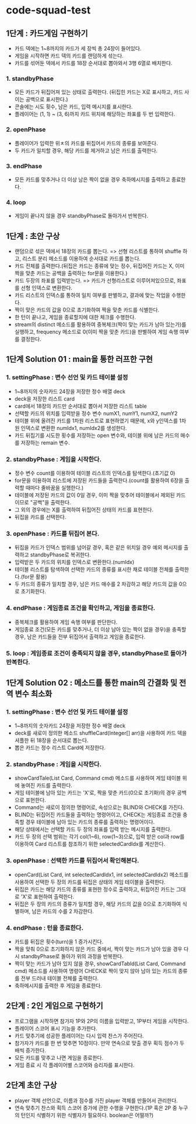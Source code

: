 # code-squad-test
## 1단계 : 카드게임 구현하기
- 카드 덱에는 1~8까지의 카드가 세 장씩 총 24장이 들어있다.
- 게임을 시작하면 카드 덱의 카드를 랜덤하게 섞는다.
- 카드를 섞어둔 덱에서 카드를 18장 순서대로 뽑아와서 3행 6열로 배치한다.
### 1. standbyPhase
- 모든 카드가 뒤집어져 있는 상태로 출력한다. (뒤집힌 카드는 X로 표시하고, 카드 사이는 공백으로 표시한다.)
- 콘솔에는 시도 횟수, 남은 카드, 입력 메시지를 표시한다.
- 플레이어는 (1, 1) ~ (3, 6)까지 카드 위치에 해당하는 좌표를 두 번 입력한다.
### 2. openPhase
- 플레이어가 입력한 위ㅊ의 카드를 뒤집어서 카드의 종류를 보여준다.
- 두 카드가 일치할 경우, 해당 카드를 제거하고 남은 카드를 출력한다.
### 3. endPhase
- 모든 카드를 맞추거나 더 이상 남은 짝이 없을 경우 축하메시지를 출력하고 종료한다.
### 4. loop
- 게임이 끝나지 않을 경우 standbyPhase로 돌아가서 반복한다.

## 1단계 : 초안 구상
- 랜덤으로 섞은 덱에서 18장의 카드를 뽑는다. => 선형 리스트를 통하여 shuffle 하고, 리스트 분리 메소드를 이용하여 순서대로 카드를 뽑는다.
- 카드 전체를 출력한다.(뒤집은 카드는 종류에 맞는 정수, 뒤집어진 카드는 X, 이미 짝을 맞춘 카드는 공백을 출력하는 for문을 이용한다.)
- 카드 두장의 좌표를 입력받는다. => 카드가 선형리스트로 이루어져있으므로, 좌표를 선형 인덱스로 변환한다.
- 카드 리스트의 인덱스를 통하여 일치 여부를 판별하고, 결과에 맞는 작업을 수행한다.
- 짝이 맞은 카드의 값을 0으로 초기화하여 짝을 맞춘 카드를 식별한다.
- 한 턴이 끝나고, 게임을 종료할지에 대한 체크를 수행한다.
- stream의 distinct 메소드를 활용하여 중복체크(짝이 맞는 카드가 남아 있는가)를 실행하고, frequency 메소드로 0(이미 짝을 맞춘 카드)을 판별하여 게임 속행 여부를 결정한다.

## 1단계 Solution 01 : main을 통한 러프한 구현
### 1. settingPhase : 변수 선언 및 카드 테이블 설정
- 1~8까지의 숫자카드 24장을 저장한 정수 배열 deck
- deck을 저장한 리스트 card
- card에서 18장의 카드만 순서대로 뽑아서 저장한 리스트 table
- 선택할 카드의 위치를 입력받을 정수 변수 numX1, numY1, numX2, numY2
- 테이블 위에 올려진 카드를 1차원 리스트로 표현하였기 때문에, x와 y인덱스를 1차원 인덱스로 변환한 numIdx1, numIdx2를 생성한다.
- 카드 뒤집기를 시도한 횟수를 저장하는 open 변수와, 테이블 위에 남은 카드의 매수를 저장하는 remain 변수.
### 2. standbyPhase : 게임을 시작한다.
- 정수 변수 count를 이용하여 테이블 리스트의 인덱스를 탐색한다.(초기값 0)
- for문을 이용하여 리스트에 저장된 카드들을 출력한다.(count를 활용하여 6장을 출력할 때마다 줄바꿈을 실행한다.)
- 테이블에 저장된 카드의 값이 0일 경우, 이미 짝을 맞추어 테이블에서 제외된 카드이므로 "공백"을 출력한다.
- 그 외의 경우에는 X를 출력하여 뒤집어진 상태의 카드를 표현한다.
- 뒤집을 카드를 선택한다.
### 3. openPhase : 카드를 뒤집어 본다.
- 뒤집을 카드가 인덱스 범위를 넘어갈 경우, 혹은 같은 위치일 경우 예외 메시지를 출력하고 standbyPhase로 복귀한다.
- 입력받은 두 카드의 위치를 인덱스로 변환한다.(numIdx)
- 테이블 리스트를 탐색하여 선택한 카드의 종류를 표시한 채로 테이블 전체를 출력한다.(for문 활용)
- 두 카드의 종류가 일치할 경우, 남은 카드 매수를 2 차감하고 해당 카드의 값을 0으로 초기화한다.
### 4. endPhase : 게임종료 조건을 확인하고, 게임을 종료한다.
- 중복체크를 활용하여 게임 속행 여부를 판단한다.
- 게임종료 조건(모든 카드를 맞추거나, 더 이상 남아 있는 짝이 없을 경우)을 충족할 경우, 남은 카드들을 전부 뒤집어서 출력하고 게임을 종료한다.
### 5. loop : 게임종료 조건이 충족되지 않을 경우, standbyPhase로 돌아가 반복한다.

## 1단계 Solution 02 : 메소드를 통한 main의 간결화 및 전역 변수 최소화
### 1. settingPhase : 변수 선언 및 카드 테이블 설정
- 1~8까지의 숫자카드 24장을 저장한 정수 배열 deck
- deck를 새로이 정의한 메소드 shuffleCard(Integer[] arr)을 사용하여 카드 덱을 셔플한 뒤 18장을 순서대로 뽑는다.
- 뽑은 카드는 정수 리스트 Card에 저장한다.
### 2. standbyPhase : 게임을 시작한다.
- showCardTale(List<Integer> Card, Command cmd) 메소드를 사용하여 게임 테이블 위에 놓여진 카드를 출력한다.
- 게임 테이블에 남아 있는 카드는 'X'로, 짝을 맞춘 카드(0으로 초기화)의 경우 공백으로 표현한다.
- Command는 새로이 정의한 명령어로, 속성으로는 BLIND와 CHECK를 가진다.
- BLIND는 뒤집어진 카드들을 출력하는 명령어이고, CHECK는 게임종료 조건을 충족할 경우 테이블에 남아 있는 카드의 종류를 출력하는 명령어이다.
- 해당 상태에서는 선택할 카드 두 장의 좌표를 입력 받는 메시지를 출력한다.
- 카드 두 장의 선택 범위는 각기 col(1~6), row(1~3)으로, 입력 받은 col과 row를 이용하여 Card 리스트를 참조하기 위한 selectedCardIdx를 계산한다.
### 3. openPhase : 선택한 카드를 뒤집어서 확인해본다.
- openCard(List<Integer> Card, int selectedCardIdx1, int selectedCardIdx2) 메소드를 사용하여 선택한 두 장의 카드를 뒤집은 상태의 게임 테이블을 출력한다.
- 뒤집은 카드는 해당 카드의 종류를 표현한 정수로 출력하고, 뒤집어진 카드는 그대로 'X'로 표현하여 출력한다.
- 뒤집은 두 장의 카드의 종류가 일치할 경우, 해당 카드의 값을 0으로 초기화하여 식별하며, 남은 카드의 수를 2 차감한다.
### 4. endPhase : 턴을 종료한다.
- 카드를 뒤집은 횟수(turn)을 1 증가시킨다.
- 짝을 맞춰 0으로 초기화하지 않은 카드 중에서, 짝이 맞는 카드가 남아 있을 경우 다시 standbyPhase로 돌아가 위의 과정을 반복한다.
- 짝이 맞는 카드가 남아 있지 않을 경우, showCardTabld(List<Integer> Card, Command cmd) 메소드를 사용하여 명령어 CHECK로 짝이 맞지 않아 남아 있는 카드의 종류를 전부 드러내 테이블 전체를 출력한다.
- 축하메시지를 출력한 후 게임을 종료한다.

## 2단계 : 2인 게임으로 구현하기
- 프로그램을 시작하면 참가자 1P와 2P의 이름을 입력받고, 1P부터 게임을 시작한다.
- 플레이어 스코어 표시 기능을 추가한다.
- 카드 맞추기에 성공한 플레이어는 다시 입력 찬스가 주어진다.
- 참가자가 카드를 한 번 맞추면 10점이다. 만약 연속으로 맞출 경우 획득 점수가 두 배씩 증가한다.
- 모든 카드를 맞추고 나면 게임을 종료한다.
- 게임 종료 시 각 플레이어별 스코어와 승리자를 표시한다.

## 2단계 초안 구상
- player 객체 선언으로, 이름과 점수를 가진 player 객체를 만들어서 관리한다.
- 연속 맞추기 찬스와 획득 스코어 증가에 관한 수행을 구현한다.(1P 혹은 2P 중 누구의 턴인지 식별하기 위한 식별자가 필요하다. boolean은 어떨까?)